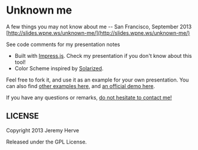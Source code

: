 Unknown me
============

A few things you may not know about me -- San Francisco, September 2013
[http://slides.wpne.ws/unknown-me/](http://slides.wpne.ws/unknown-me/)

See code comments for my presentation notes

* Built with [Impress.js](https://github.com/bartaz/impress.js). Check my presentation if you don't know about this tool!
* Color Scheme inspired by [Solarized](http://ethanschoonover.com/solarized).

Feel free to fork it, and use it as an example for your own presentation. You can also find [other examples here](https://github.com/bartaz/impress.js/wiki/Examples-and-demos), and [an official demo here](http://bartaz.github.com/impress.js/).

If you have any questions or remarks, [do not hesitate to contact me!](http://jeremyherve.com/contact/)

LICENSE
---------

Copyright 2013 Jeremy Herve

Released under the GPL License.